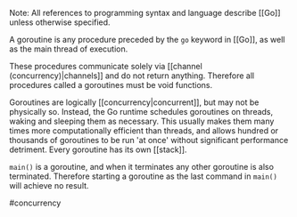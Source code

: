 Note: All references to programming syntax and language describe [[Go]] unless otherwise specified.

A goroutine is any procedure preceded by the `go` keyword in [[Go]], as well as the main thread of execution. 

These procedures communicate solely via [[channel (concurrency)|channels]] and do not return anything. Therefore all procedures called a goroutines must be void functions.

Goroutines are logically [[concurrency|concurrent]], but may not be physically so. Instead, the Go runtime schedules goroutines on threads, waking and sleeping them as necessary. This usually makes them many times more computationally efficient than threads, and allows hundred or thousands of goroutines to be run 'at once' without significant performance detriment. 
Every goroutine has its own [[stack]]. 

`main()` is a goroutine, and when it terminates any other goroutine is also terminated. Therefore starting a goroutine as the last command in `main()` will achieve no result. 

#concurrency